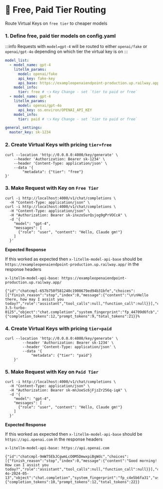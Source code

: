 # 💸 Free, Paid Tier Routing

Route Virtual Keys on `free tier` to cheaper models

### 1. Define free, paid tier models on config.yaml 

:::info
Requests with `model=gpt-4` will be routed to either `openai/fake` or `openai/gpt-4o` depending on which tier the virtual key is on
:::

```yaml
model_list:
  - model_name: gpt-4
    litellm_params:
      model: openai/fake
      api_key: fake-key
      api_base: https://exampleopenaiendpoint-production.up.railway.app/
    model_info:
      tier: free # 👈 Key Change - set `tier to paid or free`
  - model_name: gpt-4
    litellm_params:
      model: openai/gpt-4o
      api_key: os.environ/OPENAI_API_KEY
    model_info:
      tier: paid # 👈 Key Change - set `tier to paid or free`

general_settings: 
  master_key: sk-1234 
```

### 2. Create Virtual Keys with pricing `tier=free`

```shell
curl --location 'http://0.0.0.0:4000/key/generate' \
    --header 'Authorization: Bearer sk-1234' \
    --header 'Content-Type: application/json' \
    --data '{
        "metadata": {"tier": "free"}
}'
```

### 3. Make Request with Key on `Free Tier`

```shell
curl -i http://localhost:4000/v1/chat/completions \
  -H "Content-Type: application/json" \
curl -i http://localhost:4000/v1/chat/completions \
  -H "Content-Type: application/json" \
  -H "Authorization: Bearer sk-inxzoSurQsjog9gPrVOCcA" \
  -d '{
    "model": "gpt-4",
    "messages": [
      {"role": "user", "content": "Hello, Claude gm!"}
    ]
  }'
```

**Expected Response**

If this worked as expected then `x-litellm-model-api-base` should be `https://exampleopenaiendpoint-production.up.railway.app/` in the response headers

```shell
x-litellm-model-api-base: https://exampleopenaiendpoint-production.up.railway.app/

{"id":"chatcmpl-657b750f581240c1908679ed94b31bfe","choices":[{"finish_reason":"stop","index":0,"message":{"content":"\n\nHello there, how may I assist you today?","role":"assistant","tool_calls":null,"function_call":null}}],"created":1677652288,"model":"gpt-3.5-turbo-0125","object":"chat.completion","system_fingerprint":"fp_44709d6fcb","usage":{"completion_tokens":12,"prompt_tokens":9,"total_tokens":21}}%
```


### 4. Create Virtual Keys with pricing `tier=paid`

```shell
curl --location 'http://0.0.0.0:4000/key/generate' \
        --header 'Authorization: Bearer sk-1234' \
        --header 'Content-Type: application/json' \
        --data '{
            "metadata": {"tier": "paid"}
    }'
```

### 5. Make Request with Key on `Paid Tier`

```shell
curl -i http://localhost:4000/v1/chat/completions \
  -H "Content-Type: application/json" \
  -H "Authorization: Bearer sk-mnJoeSc6jFjzZr256q-iqA" \
  -d '{
    "model": "gpt-4",
    "messages": [
      {"role": "user", "content": "Hello, Claude gm!"}
    ]
  }'
```

**Expected Response**

If this worked as expected then `x-litellm-model-api-base` should be `https://api.openai.com` in the response headers

```shell
x-litellm-model-api-base: https://api.openai.com

{"id":"chatcmpl-9mW75EbJCgwmLcO0M5DmwxpiBgWdc","choices":[{"finish_reason":"stop","index":0,"message":{"content":"Good morning! How can I assist you today?","role":"assistant","tool_calls":null,"function_call":null}}],"created":1721350215,"model":"gpt-4o-2024-05-13","object":"chat.completion","system_fingerprint":"fp_c4e5b6fa31","usage":{"completion_tokens":10,"prompt_tokens":12,"total_tokens":22}}
```
